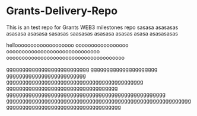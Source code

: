 # Grants-Delivery-Repo
This is an test repo for Grants WEB3 milestones repo
sasasa
asasasas
asasasa
asasasa
sasasas
saasasas
asasasa
asasas
asasa
asasasasas


hellooooooooooooooooooo
ooooooooooooooooo
oooooooooooooooooooooooooooooo
oooooooooooooooooooooooooooooooooooooo



gggggggggggggggggggggggggg
ggggggggggggggggggggg
ggggggggggggggggggggggggg
ggggggggggggggggggggggggggggggggggggggggggg
ggggggggggggggggggggggggggggggggggg
gggggggggggggggggggggggggggggggggggggggggggggggggg
gggggggggggggggggggggggggggggggggggggggggggggggggggggggggggggggggggggggggggggggggggggggggggggg
